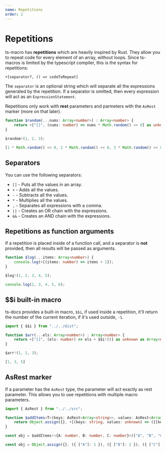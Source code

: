 ```yaml
---
name: Repetitions
order: 2
---
```


# Repetitions

ts-macro has **repetitions** which are heavily inspired by Rust. They allow you to repeat code for every element of an array, without loops. Since ts-macros is limited by the typescript compiler, this is the syntax for repetitions:

```
+[separator?, () => codeToRepeat]
```

The `separator` is an optional string which will separate all the expressions generated by the repetition. If a separator is omitted, then every expression will act as an `ExpressionStatement`. 

Repetitions only work with **rest** parameters and parmeters with the `AsRest` marker (more on that later).

```ts --Macro
function $random(...nums: Array<number>) : Array<number> {
    return +["[]", (nums: number) => nums * Math.random() << 0] as unknown as Array<number>; // The [] separator puts everything in an array
}
```
```ts --Call
$random!(1, 2, 3);
```
```js --Result
[1 * Math.random() << 0, 2 * Math.random() << 0, 3 * Math.random() << 0]
```

## Separators

You can use the following separators:

- `[]` - Puts all the values in an array.
- `+` - Adds all the values.
- `-` - Subtracts all the values.
- `*` - Multiplies all the values.
- `,` - Separates all expressions with a comma.
- `||` - Creates an OR chain with the expressions. 
- `&&` - Creates an AND chain with the expressions.

## Repetitions as function arguments

If a repetition is placed inside of a function call, and a separator is **not** provided, then all results will be passed as arguments.

```ts --Macro
function $log(...items: Array<number>) {
    console.log(+[(items: number) => items + 1]);
}
```
```ts --Call
$log!(1, 2, 3, 4, 5);
```
```ts --Result
console.log(2, 3, 4, 5, 6);
```

## $$i built-in macro

ts-docs provides a built-in macro, `$$i`, if used inside a repetition, it'll return the number of the current iteration, if it's used outside, `-1`.

```ts --Macro
import { $$i } from "../../dist";

function $arr(...els: Array<number>) : Array<number> {
    return +["[]", (els: number) => els + $$i!()] as unknown as Array<number>;
}
```
```ts --Call
$arr!(1, 2, 3);
```
```ts --Result
[1, 3, 5]
```

## AsRest marker

If a parameter has the `AsRest` type, the parameter will act exactly as rest parameter. This allows you to use repetitions with multiple macro parameters.

```ts --Macro
import { AsRest } from "../../src";

function $addItems<T>(keys: AsRest<Array<string>>, values: AsRest<Array<unknown>>) : T {
    return Object.assign({}, +[(keys: string, values: unknown) => ({[keys]: values})]) as unknown as T;
}
```
```ts --Call
const obj = $addItems!<{A: number, B: number, C: number}>(["A", "B", "C"], [1, 2, 3]);
```
```ts --Result
const obj = Object.assign({}, ({ ["A"]: 1 }), ({ ["B"]: 2 }), ({ ["C"]: 3 }));
```

